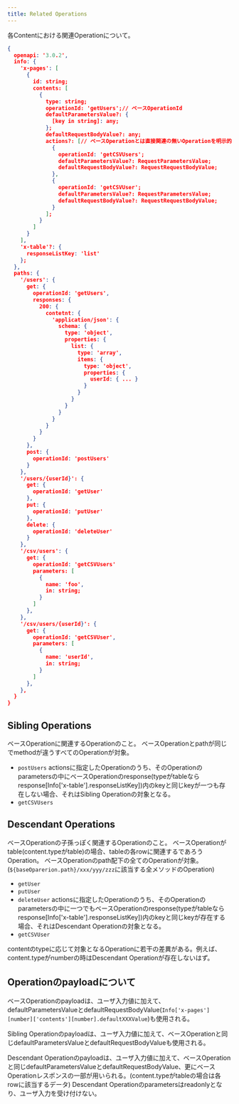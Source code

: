 ```yaml
---
title: Related Operations
---
```


各Contentにおける関連Operationについて。

```json
{
  openapi: '3.0.2',
  info: {
    'x-pages': [
      {
        id: string;
        contents: [
          {
            type: string;
            operationId: 'getUsers';// ベースOperationId
            defaultParametersValue?: {
              [key in string]: any;
            };
            defaultRequestBodyValue?: any;
            actions?: [// ベースOperationとは直接関連の無いOperationを明示的に関連Operationとして指定する為のプロパティ。
              {
                operationId: 'getCSVUsers';
                defaultParametersValue?: RequestParametersValue;
                defaultRequestBodyValue?: RequestRequestBodyValue;
              },
              {
                operationId: 'getCSVUser';
                defaultParametersValue?: RequestParametersValue;
                defaultRequestBodyValue?: RequestRequestBodyValue;
              }
            ];
          }
        ]
      }
    ],
    'x-table'?: {
      responseListKey: 'list'
    };
  },
  paths: {
    '/users': {
      get: {
        operationId: 'getUsers',
        responses: {
          200: {
            contetnt: {
              'application/json': {
                schema: {
                  type: 'object',
                  properties: {
                    list: {
                      type: 'array',
                      items: {
                        type: 'object',
                        properties: {
                          userId: { ... }
                        }
                      }
                    }
                  }
                }
              }
            }
          }
        }
      },
      post: {
        operationId: 'postUsers'
      }
    },
    '/users/{userId}': {
      get: {
        operationId: 'getUser'
      },
      put: {
        operationId: 'putUser'
      },
      delete: {
        operationId: 'deleteUser'
      }
    },
    '/csv/users': {
      get: {
        operationId: 'getCSVUsers'
        parameters: [
          {
            name: 'foo',
            in: string;
          }
        ]
      },
    },
    '/csv/users/{userId}': {
      get: {
        operationId: 'getCSVUser',
        parameters: [
          {
            name: 'userId',
            in: string;
          }
        ]
      },
    },
  }
}
```

## Sibling Operations

ベースOperationに関連するOperationのこと。
ベースOperationとpathが同じでmethodが違うすべてのOperationが対象。
- `postUsers`
actionsに指定したOperationのうち、そのOperationのparametersの中にベースOperationのresponse(typeがtableならresponse[Info['x-table'].responseListKey])内のkeyと同じkeyが一つも存在しない場合、それはSibling Operationの対象となる。
 - `getCSVUsers`

## Descendant Operations

ベースOperationの子孫っぽく関連するOperationのこと。
ベースOperationがtable(content.typeがtable)の場合、tableの各rowに関連するであろうOperation。
ベースOperationのpath配下の全てのOperationが対象。(`${baseOparerion.path}/xxx/yyy/zzz`に該当する全メソッドのOperation)
 - `getUser`
 - `putUser`
 - `deleteUser`
actionsに指定したOperationのうち、そのOperationのparametersの中に一つでもベースOperationのresponse(typeがtableならresponse[Info['x-table'].responseListKey])内のkeyと同じkeyが存在する場合、それはDescendant Operationの対象となる。
 - `getCSVUser`

contentのtypeに応じて対象となるOperationに若干の差異がある。例えば、content.typeがnumberの時はDescendant Operationが存在しないはず。

## Operationのpayloadについて

ベースOperationのpayloadは、ユーザ入力値に加えて、defaultParametersValueとdefaultRequestBodyValue(`Info['x-pages'][number]['contents'][number].defaultXXXValue`)も使用される。

Sibling Operationのpayloadは、ユーザ入力値に加えて、ベースOperationと同じdefaultParametersValueとdefaultRequestBodyValueも使用される。

Descendant Operationのpayloadは、ユーザ入力値に加えて、ベースOperationと同じdefaultParametersValueとdefaultRequestBodyValue、更にベースOperationレスポンスの一部が用いられる。(content.typeがtableの場合は各rowに該当するデータ)
Descendant Operationのparametersはreadonlyとなり、ユーザ入力を受け付けない。
